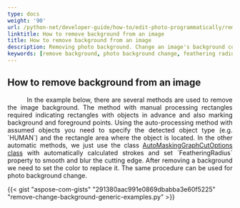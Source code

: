 ```yaml
---
type: docs
weight: '90'
url: /python-net/developer-guide/how-to/edit-photo-programmatically/remove-background
linktitle: How to remove background from an image
title: How to remove background from an image
description: Removing photo background. Change an image's background color.
keywords: [remove background, photo background change, feathering radius, auto masking graph cut]
---
```


## How to remove background from an image

<p align='justify'>
&nbsp;&nbsp;&nbsp;&nbsp;&nbsp;&nbsp;&nbsp;&nbsp;
In the example below, there are several methods are used to remove the image background. The method with manual processing rectangles required indicating rectangles with objects in advance and also marking background and foreground points. Using the auto-processing method with assumed objects you need to specify the detected object type (e.g. `HUMAN`) and the rectangle area where the object is located. In the other automatic methods, we just use the class <a href="https://reference.aspose.com/imaging/python-net/aspose.imaging.masking.options/automaskinggraphcutoptions/">AutoMaskingGraphCutOptions class</a> with automatically calculated strokes and set `FeatheringRadius` property to smooth and blur the cutting edge. After removing a background we need to set the color to replace it. The same procedure can be used for photo background change.
</p>

{{< gist "aspose-com-gists" "291380aac991e0869dbabba3e60f5225" "remove-change-background-generic-examples.py" >}}
